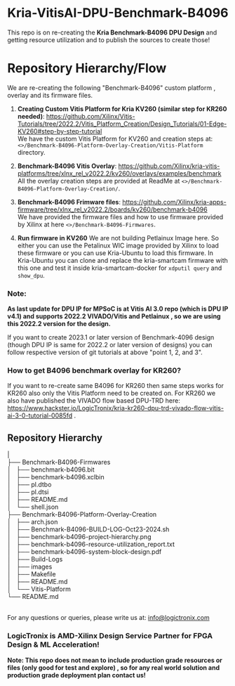 # Kria-VitisAI-DPU-Benchmark-B4096
This repo is on re-creating the **Kria Benchmark-B4096 DPU Design** and getting resource utilization and to publish the sources to create those!


# Repository Hierarchy/Flow

We are re-creating the following "Benchmark-B4096" custom platform , overlay and its firmware files. 
1. **Creating Custom Vitis Platform for Kria KV260 (similar step for KR260 needed)**: https://github.com/Xilinx/Vitis-Tutorials/tree/2022.2/Vitis_Platform_Creation/Design_Tutorials/01-Edge-KV260#step-by-step-tutorial  \
We have the custom Vitis Platform for KV260 and creation steps at: `<>/Benchmark-B4096-Platform-Overlay-Creation/Vitis-Platform` directory.

2. **Benchmark-B4096 Vitis Overlay**: https://github.com/Xilinx/kria-vitis-platforms/tree/xlnx_rel_v2022.2/kv260/overlays/examples/benchmark \
All the overlay creation steps are provided at ReadMe at `<>/Benchmark-B4096-Platform-Overlay-Creation/`.

3. **Benchmark-B4096 Frimware files**: https://github.com/Xilinx/kria-apps-firmware/tree/xlnx_rel_v2022.2/boards/kv260/benchmark-b4096 \
We have provided the firmware files and how to use firmware provided by Xilinx at here `<>/Benchmark-B4096-Firmwares`.

4. **Run firmware in KV260**
We are not building Petlainux Image here. So either you can use the Petalinux WIC image provided by Xilinx to load these firmware or you can use Kria-Ubuntu to load this firmware. In Kria-Ubuntu you can clone and replace the kria-smartcam firmware with this one and test it inside kria-smartcam-docker for `xdputil query` and `show_dpu`.


### Note:
**As last update for DPU IP for MPSoC is at Vitis AI 3.0 repo (which is DPU IP v4.1) and supports 2022.2 VIVADO/Vitis and Petlainux , so we are using this 2022.2 version for the design.** 

If you want to create 2023.1 or later version of Benchmark-4096 design (though DPU IP is same for 2022.2 or later version of designs) you can follow respective version of git tutorials at above "point 1, 2, and 3".

### How to get B4096 benchmark overlay for KR260?
If you want to re-create same B4096 for KR260 then same steps works for KR260 also only the Vitis Platform need to be created on. For KR260 we also have published the VIVADO flow based DPU-TRD here: https://www.hackster.io/LogicTronix/kria-kr260-dpu-trd-vivado-flow-vitis-ai-3-0-tutorial-0085fd .

## Repository Hierarchy
| \
├── Benchmark-B4096-Firmwares \
│   ├── benchmark-b4096.bit \
│   ├── benchmark-b4096.xclbin \
│   ├── pl.dtbo \
│   ├── pl.dtsi \
│   ├── README.md \
│   └── shell.json \
├── Benchmark-B4096-Platform-Overlay-Creation \
│   ├── arch.json \
│   ├── Benchmark-B4096-BUILD-LOG-Oct23-2024.sh \
│   ├── benchmark-b4096-project-hierarchy.png \
│   ├── benchmark-b4096-resource-utilization_report.txt \
│   ├── benchmark-b4096-system-block-design.pdf \
│   ├── Build-Logs \
│   ├── images \
│   ├── Makefile \
│   ├── README.md \
│   └── Vitis-Platform \
└── README.md 


\
For any questions or queries, please write us at: info@logictronix.com

### LogicTronix is AMD-Xilinx Design Service Partner for FPGA Design & ML Acceleration! 

**Note: This repo does not mean to include production grade resources or files (only good for test and explore) , so for any real world solution and production grade deployment plan contact us!**




